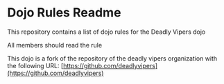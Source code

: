 Dojo Rules Readme
=================

This repository contains a list of dojo rules for the Deadly Vipers dojo

All members should read the rule

This dojo is a fork of the repository of the deadly vipers organization with the following URL: [https://github.com/deadlyvipers](https://github.com/deadlyvipers)
